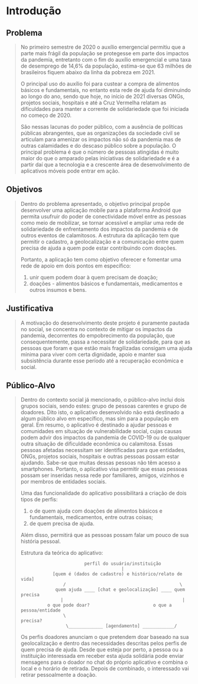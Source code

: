 # Introdução

## Problema
> No primeiro semestre de 2020 o auxílio emergencial permitiu que a parte mais frágil da população se protegesse em parte dos 
> impactos da pandemia, entretanto com o fim do auxílio emergencial e uma taxa de desemprego de 14,6% da população, estima-se 
> que 63 milhões de brasileiros fiquem abaixo da linha da pobreza em 2021. 
>  
> O principal uso do auxílio foi para custear a compra de alimentos básicos e fundamentais, no entanto esta rede de ajuda foi 
> diminuindo ao longo do ano, sendo que hoje, no início de 2021 diversas ONGs, projetos sociais, hospitais e até a Cruz Vermelha 
> relatam as dificuldades para manter a corrente de solidariedade que foi iniciada no começo de 2020.
>
> São nessas lacunas do poder público, com a ausência de políticas públicas abrangentes, que as organizações da sociedade civil 
> se articulam para amenizar os impactos não só da pandemia mas de outras calamidades e do descaso público sobre a população. 
> O principal problema é que o número de pessoas atingidas é muito maior do que o amparado pelas iniciativas de solidariedade e 
> é a partir daí que a tecnologia e a crescente área de desenvolvimento de aplicativos móveis pode entrar em ação.

## Objetivos

> Dentro do problema apresentado, o objetivo principal propõe desenvolver uma aplicação mobile para a plataforma Android que 
> permita usufruir do poder de conectividade móvel entre as pessoas como meio de mobilizar, se tornar acessível e ampliar uma 
> rede de solidariedade de enfrentamento dos impactos da pandemia e de outros eventos de calamitosos. A estrutura da aplicação 
> tem que permitir o cadastro, a geolocalização e a comunicação entre quem precisa de ajuda a quem pode estar contribuindo 
> com doações.
> 
> Portanto, a aplicação tem como objetivo oferecer e fomentar uma rede de apoio em dois pontos em específico: 
> 1) unir quem podem doar à quem precisam de doação;
> 2) doações - alimentos básicos e fundamentais, medicamentos e outros insumos e bens.

## Justificativa

> A motivação do desenvolvimento deste projeto é puramente pautada no social, se concentra no contexto de mitigar os impactos 
> da pandemia, decorrentes do empobrecimento da população, que consequentemente, passa a necessitar de solidariedade, para que 
> as pessoas que foram e que estão mais fragilizadas consigam uma ajuda mínima para viver com certa dignidade, apoio e manter 
> sua subsistência durante esse período até a recuperação econômica e social.

## Público-Alvo

> Dentro do contexto social já mencionado, o público-alvo inclui dois grupos sociais, sendo estes: grupo de pessoas carentes 
> e grupo de doadores. Dito isto, o aplicativo desenvolvido não está destinado a algum público alvo em específico, mas sim 
> para a população em geral. Em resumo, o aplicativo é destinado a ajudar pessoas e comunidades em situação de vulnerabilidade 
> social, cujas causas podem advir dos impactos da pandemia de COVID-19 ou de qualquer outra situação de dificuldade econômica 
> ou calamitosa. Essas pessoas afetadas necessitam ser identificadas para que entidades, ONGs, projetos sociais, hospitais e 
> outras pessoas possam estar ajudando. Sabe-se que muitas dessas pessoas não têm acesso a smartphones. Portanto, o aplicativo 
> visa permitir que essas pessoas possam ser inseridas nessa rede por familiares, amigos, vizinhos e por membros de entidades 
> sociais.
> 
> Uma das funcionalidade do aplicativo possibilitará a criação de dois tipos de perfis: 
> 1) o de quem ajuda com doações de alimentos básicos e fundamentais, medicamentos, entre outras coisas; 
> 2) de quem precisa de ajuda.
> 
> Além disso, permitirá que as pessoas possam falar um pouco de sua história pessoal.
>
> Estrutura da teórica do aplicativo:
>             
>                             perfil do usuário/instituição
>                                           |
>                 [quem é (dados de cadastro) e histórico/relato de vida]
>                     /                                           \
>	               quem ajuda ____ [chat e geolocalização] ____ quem precisa
>                    |                                             |
>               o que pode doar?                        o que a pessoa/entidade 
>                     \                                        precisa? 
>                      \_____________ [agendamento] ____________/ 
>
> Os perfis doadores anunciam o que pretendem doar baseado na sua geolocalização e dentro das necessidades descritas pelos perfis 
> de quem precisa de ajuda. Desde que esteja por perto, a pessoa ou a instituição interessada em receber esta ajuda solidária pode 
> enviar mensagens para o doador no chat do próprio aplicativo e combina o local e o horário de retirada. Depois de combinado, o 
> interessado vai retirar pessoalmente a doação.
